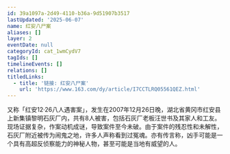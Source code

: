 ```yaml
---
id: 39a1097a-2d49-4110-b36a-9d51907b3517
lastUpdated: '2025-06-07'
name: 红安八尸案
aliases: []
layer: 2
eventDate: null
categoryId: cat_1wmCydV7
tagIds: []
timelineEvents: []
relations: []
titledLinks:
  - title: '链接: 红安八尸案'
    url: 'https://www.163.com/dy/article/I7CCTLRQ05561QEZ.html'
---
```

又称「红安12·26八人遇害案」，发生在2007年12月26日晚，湖北省黄冈市红安县上新集镇黎明石灰厂内，共有8人被害，包括石灰厂老板汪世书及其家人和工友。 现场证据复杂，作案动机成谜，导致案件至今未破。由于案件的残忍性和未解性，石灰厂附近被传为闹鬼之地，许多人声称看到过冤魂。亦有传言称，凶手可能是一个具有高超反侦察能力的神秘人物，甚至可能是当地有威望的人。
